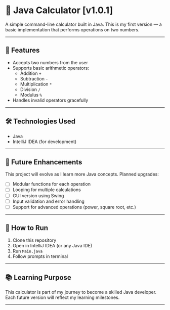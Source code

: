 ﻿# 🧮 Java Calculator [v1.0.1]

A simple command-line calculator built in Java. This is my first version — a basic implementation that performs operations on two numbers.

---

## 🚀 Features

- Accepts two numbers from the user
- Supports basic arithmetic operators:
    - Addition `+`
    - Subtraction `-`
    - Multiplication `*`
    - Division `/`
    - Modulus `%`
- Handles invalid operators gracefully

---

## 🛠️ Technologies Used

- Java
- IntelliJ IDEA (for development)

---

## 🔮 Future Enhancements

This project will evolve as I learn more Java concepts. Planned upgrades:

- [ ] Modular functions for each operation
- [ ] Looping for multiple calculations
- [ ] GUI version using Swing
- [ ] Input validation and error handling
- [ ] Support for advanced operations (power, square root, etc.)

---

## 📁 How to Run

1. Clone this repository
2. Open in IntelliJ IDEA (or any Java IDE)
3. Run `Main.java`
4. Follow prompts in terminal

---

## 📚 Learning Purpose

This calculator is part of my journey to become a skilled Java developer. Each future version will reflect my learning milestones.

---
